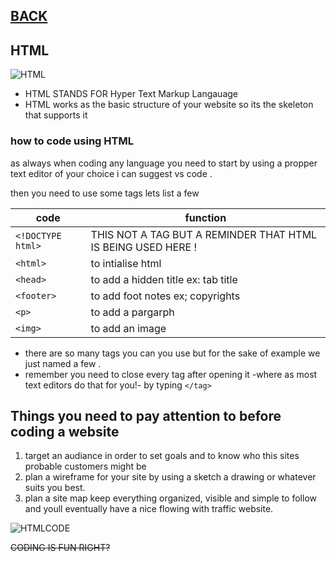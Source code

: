 ## **[BACK](https://bashar48.github.io/Learning-Journal/)**

## **HTML**
![HTML](https://static.arageek.com/wp-content/uploads/2018/12/html-e1544564368935.jpg)

* HTML STANDS FOR Hyper Text Markup Langauage 
* HTML works as the basic structure of your website so its the skeleton that supports it


### **how to code using HTML**

as always when coding any language you need to start by using a propper text editor of your choice i can suggest vs code .

then you need to use some tags lets list a few 

code | function 
-----|  --------
`<!DOCTYPE html>`| THIS NOT A TAG BUT A REMINDER THAT HTML IS BEING USED HERE !
`<html>`|to intialise html
`<head>`|to add a hidden title ex: tab title
`<footer>`|to add foot notes ex; copyrights
`<p>` |to add a pargarph
`<img>`|to add an image



* there are so many tags you can you use but for the sake of example we just named a few .
* remember you need to close every tag after opening it -where as most text editors do that for you!- by typing  `</tag>`



## **Things you need to pay attention to before coding a website**
1. target an audiance in order to set goals and to know who this sites probable customers might be
1. plan a wireframe for your site by using a sketch a drawing or whatever suits you best.
1. plan a site map keep everything  organized, visible and simple to follow and youll eventually have a nice flowing with traffic website.


![HTMLCODE](https://images.unsplash.com/photo-1542831371-29b0f74f9713?ixlib=rb-1.2.1&q=80&fm=jpg&crop=entropy&cs=tinysrgb&w=2000&fit=max&ixid=eyJhcHBfaWQiOjExNzczfQ)

~~CODING IS FUN RIGHT?~~


